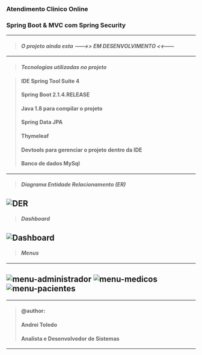 ### Atendimento Clinico Online
### Spring Boot &amp; MVC com Spring Security

---
> #### *O projeto ainda esta --->> EM DESENVOLVIMENTO <<---*
---
> #### *Tecnologias utilizadas no projeto* 

> #### IDE Spring Tool Suite 4
> #### Spring Boot 2.1.4.RELEASE
> #### Java 1.8 para compilar o projeto
> #### Spring Data JPA
> #### Thymeleaf
> #### Devtools para gerenciar o projeto dentro da IDE
> #### Banco de dados MySql
---

> #### *Diagrama Entidade Relacionamento (ER)*

![DER](https://user-images.githubusercontent.com/16118637/227591867-47f095af-5e0d-4349-bc9b-e13f943a95f7.png)
---

> #### *Dashboard*

![Dashboard](https://user-images.githubusercontent.com/16118637/227600538-db92b12d-ba67-482d-a162-cac69d346afa.png)
---

> #### *Menus*
---
![menu-administrador](https://user-images.githubusercontent.com/16118637/227601557-1b46c5f5-d4e6-4d99-aebf-d07bb37ff9e8.png)
![menu-medicos](https://user-images.githubusercontent.com/16118637/227601586-3715ef95-08f2-4d06-8a66-9689e9efb03c.png)
![menu-pacientes](https://user-images.githubusercontent.com/16118637/227601620-97e874ac-2c90-4598-a0f0-42ede2d72291.png)
---




----
>#### @author:                             
>#### Andrei Toledo                        
>#### Analista e Desenvolvedor de Sistemas 
----
